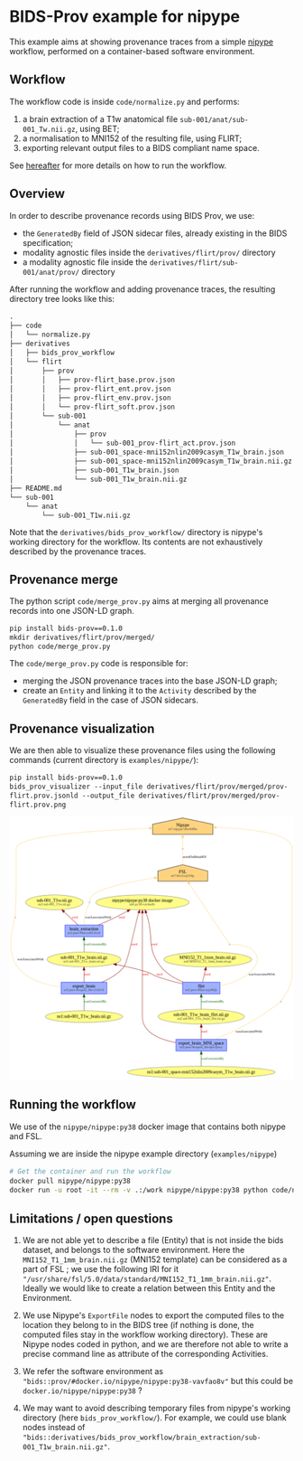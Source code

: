 # BIDS-Prov example for nipype

This example aims at showing provenance traces from a simple [nipype](https://nipype.readthedocs.io/en/latest/) workflow, performed on a container-based software environment.

## Workflow

The workflow code is inside `code/normalize.py` and performs:
1. a brain extraction of a T1w anatomical file `sub-001/anat/sub-001_Tw.nii.gz`, using BET;
2. a normalisation to MNI152 of the resulting file, using FLIRT;
3. exporting relevant output files to a BIDS compliant name space.

See [hereafter](#running-the-workflow) for more details on how to run the workflow.

## Overview

In order to describe provenance records using BIDS Prov, we use:

* the `GeneratedBy` field of JSON sidecar files, already existing in the BIDS specification;
* modality agnostic files inside the `derivatives/flirt/prov/` directory
* a modality agnostic file inside the `derivatives/flirt/sub-001/anat/prov/` directory

After running the workflow and adding provenance traces, the resulting directory tree looks like this:

```
.
├── code
│   └── normalize.py
├── derivatives
│   ├── bids_prov_workflow
│   └── flirt
│       ├── prov
│       │   ├── prov-flirt_base.prov.json
│       │   ├── prov-flirt_ent.prov.json
│       │   ├── prov-flirt_env.prov.json
│       │   └── prov-flirt_soft.prov.json
│       └── sub-001
│           └── anat
│               ├── prov
│               │   └── sub-001_prov-flirt_act.prov.json
│               ├── sub-001_space-mni152nlin2009casym_T1w_brain.json
│               ├── sub-001_space-mni152nlin2009casym_T1w_brain.nii.gz
│               ├── sub-001_T1w_brain.json
│               └── sub-001_T1w_brain.nii.gz
├── README.md
└── sub-001
    └── anat
        └── sub-001_T1w.nii.gz

```

Note that the `derivatives/bids_prov_workflow/` directory is nipype's working directory for the workflow. Its contents are not exhaustively described by the provenance traces.

## Provenance merge

The python script `code/merge_prov.py` aims at merging all provenance records into one JSON-LD graph.

```shell
pip install bids-prov==0.1.0
mkdir derivatives/flirt/prov/merged/
python code/merge_prov.py
```

The `code/merge_prov.py` code is responsible for:
* merging the JSON provenance traces into the base JSON-LD graph;
* create an `Entity` and linking it to the `Activity` described by the `GeneratedBy` field in the case of JSON sidecars.

## Provenance visualization

We are then able to visualize these provenance files using the following commands (current directory is `examples/nipype/`):

```shell
pip install bids-prov==0.1.0
bids_prov_visualizer --input_file derivatives/flirt/prov/merged/prov-flirt.prov.jsonld --output_file derivatives/flirt/prov/merged/prov-flirt.prov.png
```

![](/examples/nipype/derivatives/flirt/prov/merged/prov-flirt.prov.png)

## Running the workflow

We use of the `nipype/nipype:py38` docker image that contains both nipype and FSL.

Assuming we are inside the nipype example directory (`examples/nipype`)

```bash
# Get the container and run the workflow
docker pull nipype/nipype:py38
docker run -u root -it --rm -v .:/work nipype/nipype:py38 python code/normalize.py
```

## Limitations / open questions

1. We are not able yet to describe a file (Entity) that is not inside the bids dataset, and belongs to the software environment. Here the `MNI152_T1_1mm_brain.nii.gz` (MNI152 template) can be considered as a part of FSL ; we use the following IRI for it `"/usr/share/fsl/5.0/data/standard/MNI152_T1_1mm_brain.nii.gz"`. Ideally we would like to create a relation between this Entity and the Environment.

2. We use Nipype's `ExportFile` nodes to export the computed files to the location they belong to in the BIDS tree (if nothing is done, the computed files stay in the workflow working directory). These are Nipype nodes coded in python, and we are therefore not able to write a precise command line as attribute of the corresponding Activities.

3. We refer the software environment as `"bids::prov/#docker.io/nipype/nipype:py38-vavfao8v"` but this could be `docker.io/nipype/nipype:py38` ?

4. We may want to avoid describing temporary files from nipype's working directory (here `bids_prov_workflow/`). For example, we could use blank nodes instead of `"bids::derivatives/bids_prov_workflow/brain_extraction/sub-001_T1w_brain.nii.gz"`.
